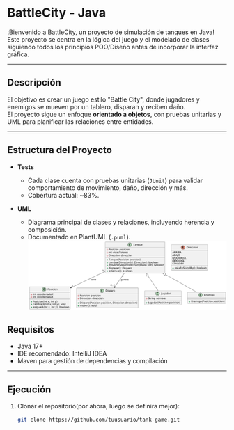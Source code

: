 # BattleCity - Java

¡Bienvenido a BattleCity, un proyecto de simulación de tanques en Java!  
Este proyecto se centra en la lógica del juego y el modelado de clases siguiendo todos los principios
POO/Diseño antes de incorporar la interfaz gráfica.

---

## Descripción

El objetivo es crear un juego estilo "Battle City", donde jugadores y enemigos se mueven por un tablero, disparan y reciben daño.  
El proyecto sigue un enfoque **orientado a objetos**, con pruebas unitarias y UML para planificar las relaciones entre entidades.

---

## Estructura del Proyecto

- **Tests**
    - Cada clase cuenta con pruebas unitarias (`JUnit`) para validar comportamiento de movimiento, daño, dirección y más.
    - Cobertura actual: ~83%.

- **UML**
    - Diagrama principal de clases y relaciones, incluyendo herencia y composición.
    - Documentado en PlantUML (`.puml`).
![Diagrama UML](src/UML/UMLTP1.png)

## Requisitos

- Java 17+
- IDE recomendado: IntelliJ IDEA
- Maven para gestión de dependencias y compilación

---

## Ejecución

1. Clonar el repositorio(por ahora, luego se definira mejor):
   ```bash
   git clone https://github.com/tuusuario/tank-game.git

